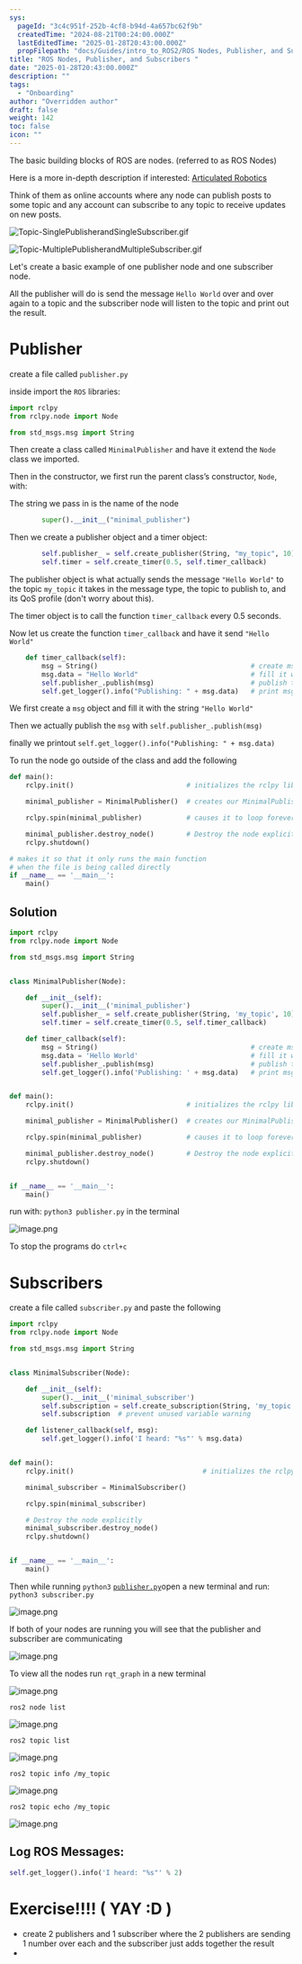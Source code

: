 ```yaml
---
sys:
  pageId: "3c4c951f-252b-4cf8-b94d-4a657bc62f9b"
  createdTime: "2024-08-21T00:24:00.000Z"
  lastEditedTime: "2025-01-28T20:43:00.000Z"
  propFilepath: "docs/Guides/intro_to_ROS2/ROS Nodes, Publisher, and Subscribers .md"
title: "ROS Nodes, Publisher, and Subscribers "
date: "2025-01-28T20:43:00.000Z"
description: ""
tags:
  - "Onboarding"
author: "Overridden author"
draft: false
weight: 142
toc: false
icon: ""
---
```


The basic building blocks of ROS are nodes. (referred to as ROS Nodes)

Here is a more in-depth description if interested: [Articulated Robotics](https://articulatedrobotics.xyz/tutorials/ready-for-ros/ros-overview#2-nodes)

Think of them as online accounts where any node can publish posts to some topic and any account can subscribe to any topic to receive updates on new posts.

![Topic-SinglePublisherandSingleSubscriber.gif](https://docs.ros.org/en/humble/_images/Topic-SinglePublisherandSingleSubscriber.gif)

![Topic-MultiplePublisherandMultipleSubscriber.gif](https://docs.ros.org/en/humble/_images/Topic-MultiplePublisherandMultipleSubscriber.gif)

Let's create a basic example of one publisher node and one subscriber node.

All the publisher will do is send the message `Hello World` over and over again to a topic and the subscriber node will listen to the topic and print out the result.

# Publisher

create a file called `publisher.py` 

inside import the `ROS` libraries:

```python
import rclpy
from rclpy.node import Node

from std_msgs.msg import String
```

Then create a class called `MinimalPublisher` and have it extend the `Node` class we imported.

Then in the constructor, we first run the parent class’s constructor, `Node`, with:

The string we pass in is the name of the node

```python
        super().__init__("minimal_publisher")
```

Then we create a publisher object and a timer object:

```python
        self.publisher_ = self.create_publisher(String, "my_topic", 10)
        self.timer = self.create_timer(0.5, self.timer_callback)
```

The publisher object is what actually sends the message `"Hello World"` to the topic `my_topic` it takes in the message type, the topic to publish to, and its QoS profile (don't worry about this).

The timer object is to call the function `timer_callback` every 0.5 seconds.

Now let us create the function `timer_callback` and have it send `"Hello World"`

```python
    def timer_callback(self):
        msg = String()                                      # create msg object
        msg.data = "Hello World"                            # fill it with data
        self.publisher_.publish(msg)                        # publish the message
        self.get_logger().info("Publishing: " + msg.data)   # print msg
```

We first create a `msg` object and fill it with the string `"Hello World"`

Then we actually publish the `msg` with `self.publisher_.publish(msg)`

finally we printout `self.get_logger().info("Publishing: " + msg.data)`

To run the node go outside of the class and add the following

```python
def main():
    rclpy.init()                            # initializes the rclpy library

    minimal_publisher = MinimalPublisher()  # creates our MinimalPublisher object

    rclpy.spin(minimal_publisher)           # causes it to loop forever

    minimal_publisher.destroy_node()        # Destroy the node explicitly
    rclpy.shutdown()

# makes it so that it only runs the main function
# when the file is being called directly
if __name__ == '__main__': 
    main()
```

## Solution

```python
import rclpy
from rclpy.node import Node

from std_msgs.msg import String


class MinimalPublisher(Node):

    def __init__(self):
        super().__init__('minimal_publisher')
        self.publisher_ = self.create_publisher(String, 'my_topic', 10)
        self.timer = self.create_timer(0.5, self.timer_callback)

    def timer_callback(self):
        msg = String()                                      # create msg object
        msg.data = 'Hello World'                            # fill it with data
        self.publisher_.publish(msg)                        # publish the message
        self.get_logger().info('Publishing: ' + msg.data)   # print msg


def main():
    rclpy.init()                            # initializes the rclpy library

    minimal_publisher = MinimalPublisher()  # creates our MinimalPublisher object

    rclpy.spin(minimal_publisher)           # causes it to loop forever

    minimal_publisher.destroy_node()        # Destroy the node explicitly
    rclpy.shutdown()


if __name__ == '__main__':
    main()
```

run with: `python3 publisher.py` in the terminal

![image.png](https://prod-files-secure.s3.us-west-2.amazonaws.com/d518164a-d88e-44d1-a4ee-3adb3bd8bce0/9214accb-ad5b-44f1-a31c-b3167c59138b/image.png?X-Amz-Algorithm=AWS4-HMAC-SHA256&X-Amz-Content-Sha256=UNSIGNED-PAYLOAD&X-Amz-Credential=ASIAZI2LB466VLKOQHMT%2F20250207%2Fus-west-2%2Fs3%2Faws4_request&X-Amz-Date=20250207T181015Z&X-Amz-Expires=3600&X-Amz-Security-Token=IQoJb3JpZ2luX2VjEGEaCXVzLXdlc3QtMiJHMEUCIFGq3OIP5r0vbJnfngFi6iFzLgWJS0C2opW6C5CavNPdAiEAk4Qoxya3xtf7T7vYDI0P3UayveWhQwiKd08xSeO%2FZJQq%2FwMIehAAGgw2Mzc0MjMxODM4MDUiDBUr64AYFO%2F7pewxQSrcA%2F9yZPI8e4zcWwtf3jMxd9mWb6F0NyvMMeWrqR%2F9FkC%2FWjNsNuZPtNTSw8czMs8%2FGOnWBsE1f9z0sVaniAOtsp%2FDYcM9cWhQdlzObAbr7gz08A7uy%2FhEOEVYQAfiplPGxzuC6VJMF5Trx23sw1R1sRsix%2FmIqrFNth8DuQr74ttgCb9h1sAalixUbYDDl5BEVTmPn1VCGedxME%2Fiwb8ppLGUJk%2FpnzN9jx4oqqiEEX5kYqwWm2kC0MhWlE%2FnBIlMwNJW8L1tGcC0bgC0XO2ryhdZ8xipQdXxxnQOov8lN20xPWdTVZPCiMm7M%2BY4pXVYL9Pads9xSK32BLQ4dp0hTa6zXwDq%2BoQH533KO4Cn4pMgRPJ0d02KpmiDFi0iDPTxyxeeRngOTgaB037EByXDequUDBzuMdrSVScIcRBqK7mNzkypMJDMP%2BXU31h7Lms2k6UzLV5tXxWLG5iUFgUTXwhgxJ%2FPl8XguNQwvvMCPbcUThEJdxE1ql3JkwAtkFKUIaUcg8OQltLd8BfFvlqk%2BBR7Xz2b3sVq%2FxZcrqRPCLlkeKspG%2Bgu2oshbfH0DFEsGCLkBS83JypvzCgIJK14B%2F6CGPAA1es%2Fs%2Fz5CIyPZCoksUfGePi2Q%2FI4KgQcMOz8mL0GOqUB6%2FXSnh2ptSY1n1EUIqhWU5PyIkeNCUc7AKlJXzSmWFalL56sTS08P2zVTSbecdUY%2FF%2Fe0L4Dda9SC0jSGTiT0ya4B2WORcygRIob0T9KpugGm2VvLuPkz4wsbshEcQqBg%2Ftx6OwBCQybWRt3SsmkohSfSELYoCzKN7qic%2Fh2hdCs%2F%2F6BO3SNEO2fwE1oxFIM8JkQVEGTDAIOBsuMS%2FCCa9GG56PR&X-Amz-Signature=bab2536b9313c639347e78ba6c6762fdedaa1d9b704ea3e7cf6d55fe13c2dfad&X-Amz-SignedHeaders=host&x-id=GetObject)

To stop the programs do `ctrl+c`

# Subscribers

create a file called `subscriber.py` and paste the following

```python
import rclpy
from rclpy.node import Node

from std_msgs.msg import String


class MinimalSubscriber(Node):

    def __init__(self):
        super().__init__('minimal_subscriber')
        self.subscription = self.create_subscription(String, 'my_topic', self.listener_callback, 10)
        self.subscription  # prevent unused variable warning

    def listener_callback(self, msg):
        self.get_logger().info('I heard: "%s"' % msg.data)


def main():
    rclpy.init()                                # initializes the rclpy library

    minimal_subscriber = MinimalSubscriber()

    rclpy.spin(minimal_subscriber)

    # Destroy the node explicitly
    minimal_subscriber.destroy_node()
    rclpy.shutdown()


if __name__ == '__main__':
    main()
```

Then while running `python3` [`publisher.py`](http://publisher.py/)open a new terminal and run: `python3 subscriber.py` 

![image.png](https://prod-files-secure.s3.us-west-2.amazonaws.com/d518164a-d88e-44d1-a4ee-3adb3bd8bce0/611fccf2-c738-4dbd-94e9-98f209092866/image.png?X-Amz-Algorithm=AWS4-HMAC-SHA256&X-Amz-Content-Sha256=UNSIGNED-PAYLOAD&X-Amz-Credential=ASIAZI2LB466VLKOQHMT%2F20250207%2Fus-west-2%2Fs3%2Faws4_request&X-Amz-Date=20250207T181015Z&X-Amz-Expires=3600&X-Amz-Security-Token=IQoJb3JpZ2luX2VjEGEaCXVzLXdlc3QtMiJHMEUCIFGq3OIP5r0vbJnfngFi6iFzLgWJS0C2opW6C5CavNPdAiEAk4Qoxya3xtf7T7vYDI0P3UayveWhQwiKd08xSeO%2FZJQq%2FwMIehAAGgw2Mzc0MjMxODM4MDUiDBUr64AYFO%2F7pewxQSrcA%2F9yZPI8e4zcWwtf3jMxd9mWb6F0NyvMMeWrqR%2F9FkC%2FWjNsNuZPtNTSw8czMs8%2FGOnWBsE1f9z0sVaniAOtsp%2FDYcM9cWhQdlzObAbr7gz08A7uy%2FhEOEVYQAfiplPGxzuC6VJMF5Trx23sw1R1sRsix%2FmIqrFNth8DuQr74ttgCb9h1sAalixUbYDDl5BEVTmPn1VCGedxME%2Fiwb8ppLGUJk%2FpnzN9jx4oqqiEEX5kYqwWm2kC0MhWlE%2FnBIlMwNJW8L1tGcC0bgC0XO2ryhdZ8xipQdXxxnQOov8lN20xPWdTVZPCiMm7M%2BY4pXVYL9Pads9xSK32BLQ4dp0hTa6zXwDq%2BoQH533KO4Cn4pMgRPJ0d02KpmiDFi0iDPTxyxeeRngOTgaB037EByXDequUDBzuMdrSVScIcRBqK7mNzkypMJDMP%2BXU31h7Lms2k6UzLV5tXxWLG5iUFgUTXwhgxJ%2FPl8XguNQwvvMCPbcUThEJdxE1ql3JkwAtkFKUIaUcg8OQltLd8BfFvlqk%2BBR7Xz2b3sVq%2FxZcrqRPCLlkeKspG%2Bgu2oshbfH0DFEsGCLkBS83JypvzCgIJK14B%2F6CGPAA1es%2Fs%2Fz5CIyPZCoksUfGePi2Q%2FI4KgQcMOz8mL0GOqUB6%2FXSnh2ptSY1n1EUIqhWU5PyIkeNCUc7AKlJXzSmWFalL56sTS08P2zVTSbecdUY%2FF%2Fe0L4Dda9SC0jSGTiT0ya4B2WORcygRIob0T9KpugGm2VvLuPkz4wsbshEcQqBg%2Ftx6OwBCQybWRt3SsmkohSfSELYoCzKN7qic%2Fh2hdCs%2F%2F6BO3SNEO2fwE1oxFIM8JkQVEGTDAIOBsuMS%2FCCa9GG56PR&X-Amz-Signature=0ae415d1fe7df062ad92c4c65002d7a8f18d965bc1f6ae2ea7e7404fd55ac661&X-Amz-SignedHeaders=host&x-id=GetObject)

If both of your nodes are running you will see that the publisher and subscriber are communicating

![image.png](https://prod-files-secure.s3.us-west-2.amazonaws.com/d518164a-d88e-44d1-a4ee-3adb3bd8bce0/eea428b5-1cf0-43bb-a30b-81cbaf6c5c78/image.png?X-Amz-Algorithm=AWS4-HMAC-SHA256&X-Amz-Content-Sha256=UNSIGNED-PAYLOAD&X-Amz-Credential=ASIAZI2LB466VLKOQHMT%2F20250207%2Fus-west-2%2Fs3%2Faws4_request&X-Amz-Date=20250207T181015Z&X-Amz-Expires=3600&X-Amz-Security-Token=IQoJb3JpZ2luX2VjEGEaCXVzLXdlc3QtMiJHMEUCIFGq3OIP5r0vbJnfngFi6iFzLgWJS0C2opW6C5CavNPdAiEAk4Qoxya3xtf7T7vYDI0P3UayveWhQwiKd08xSeO%2FZJQq%2FwMIehAAGgw2Mzc0MjMxODM4MDUiDBUr64AYFO%2F7pewxQSrcA%2F9yZPI8e4zcWwtf3jMxd9mWb6F0NyvMMeWrqR%2F9FkC%2FWjNsNuZPtNTSw8czMs8%2FGOnWBsE1f9z0sVaniAOtsp%2FDYcM9cWhQdlzObAbr7gz08A7uy%2FhEOEVYQAfiplPGxzuC6VJMF5Trx23sw1R1sRsix%2FmIqrFNth8DuQr74ttgCb9h1sAalixUbYDDl5BEVTmPn1VCGedxME%2Fiwb8ppLGUJk%2FpnzN9jx4oqqiEEX5kYqwWm2kC0MhWlE%2FnBIlMwNJW8L1tGcC0bgC0XO2ryhdZ8xipQdXxxnQOov8lN20xPWdTVZPCiMm7M%2BY4pXVYL9Pads9xSK32BLQ4dp0hTa6zXwDq%2BoQH533KO4Cn4pMgRPJ0d02KpmiDFi0iDPTxyxeeRngOTgaB037EByXDequUDBzuMdrSVScIcRBqK7mNzkypMJDMP%2BXU31h7Lms2k6UzLV5tXxWLG5iUFgUTXwhgxJ%2FPl8XguNQwvvMCPbcUThEJdxE1ql3JkwAtkFKUIaUcg8OQltLd8BfFvlqk%2BBR7Xz2b3sVq%2FxZcrqRPCLlkeKspG%2Bgu2oshbfH0DFEsGCLkBS83JypvzCgIJK14B%2F6CGPAA1es%2Fs%2Fz5CIyPZCoksUfGePi2Q%2FI4KgQcMOz8mL0GOqUB6%2FXSnh2ptSY1n1EUIqhWU5PyIkeNCUc7AKlJXzSmWFalL56sTS08P2zVTSbecdUY%2FF%2Fe0L4Dda9SC0jSGTiT0ya4B2WORcygRIob0T9KpugGm2VvLuPkz4wsbshEcQqBg%2Ftx6OwBCQybWRt3SsmkohSfSELYoCzKN7qic%2Fh2hdCs%2F%2F6BO3SNEO2fwE1oxFIM8JkQVEGTDAIOBsuMS%2FCCa9GG56PR&X-Amz-Signature=e9e542fc21153da3ec6468b74717296d56ed7eeb0138933780e759191376344b&X-Amz-SignedHeaders=host&x-id=GetObject)

To view all the nodes run `rqt_graph` in a new terminal

![image.png](https://prod-files-secure.s3.us-west-2.amazonaws.com/d518164a-d88e-44d1-a4ee-3adb3bd8bce0/1d98e964-4318-4d62-b5c4-8c8f78368598/image.png?X-Amz-Algorithm=AWS4-HMAC-SHA256&X-Amz-Content-Sha256=UNSIGNED-PAYLOAD&X-Amz-Credential=ASIAZI2LB466VLKOQHMT%2F20250207%2Fus-west-2%2Fs3%2Faws4_request&X-Amz-Date=20250207T181015Z&X-Amz-Expires=3600&X-Amz-Security-Token=IQoJb3JpZ2luX2VjEGEaCXVzLXdlc3QtMiJHMEUCIFGq3OIP5r0vbJnfngFi6iFzLgWJS0C2opW6C5CavNPdAiEAk4Qoxya3xtf7T7vYDI0P3UayveWhQwiKd08xSeO%2FZJQq%2FwMIehAAGgw2Mzc0MjMxODM4MDUiDBUr64AYFO%2F7pewxQSrcA%2F9yZPI8e4zcWwtf3jMxd9mWb6F0NyvMMeWrqR%2F9FkC%2FWjNsNuZPtNTSw8czMs8%2FGOnWBsE1f9z0sVaniAOtsp%2FDYcM9cWhQdlzObAbr7gz08A7uy%2FhEOEVYQAfiplPGxzuC6VJMF5Trx23sw1R1sRsix%2FmIqrFNth8DuQr74ttgCb9h1sAalixUbYDDl5BEVTmPn1VCGedxME%2Fiwb8ppLGUJk%2FpnzN9jx4oqqiEEX5kYqwWm2kC0MhWlE%2FnBIlMwNJW8L1tGcC0bgC0XO2ryhdZ8xipQdXxxnQOov8lN20xPWdTVZPCiMm7M%2BY4pXVYL9Pads9xSK32BLQ4dp0hTa6zXwDq%2BoQH533KO4Cn4pMgRPJ0d02KpmiDFi0iDPTxyxeeRngOTgaB037EByXDequUDBzuMdrSVScIcRBqK7mNzkypMJDMP%2BXU31h7Lms2k6UzLV5tXxWLG5iUFgUTXwhgxJ%2FPl8XguNQwvvMCPbcUThEJdxE1ql3JkwAtkFKUIaUcg8OQltLd8BfFvlqk%2BBR7Xz2b3sVq%2FxZcrqRPCLlkeKspG%2Bgu2oshbfH0DFEsGCLkBS83JypvzCgIJK14B%2F6CGPAA1es%2Fs%2Fz5CIyPZCoksUfGePi2Q%2FI4KgQcMOz8mL0GOqUB6%2FXSnh2ptSY1n1EUIqhWU5PyIkeNCUc7AKlJXzSmWFalL56sTS08P2zVTSbecdUY%2FF%2Fe0L4Dda9SC0jSGTiT0ya4B2WORcygRIob0T9KpugGm2VvLuPkz4wsbshEcQqBg%2Ftx6OwBCQybWRt3SsmkohSfSELYoCzKN7qic%2Fh2hdCs%2F%2F6BO3SNEO2fwE1oxFIM8JkQVEGTDAIOBsuMS%2FCCa9GG56PR&X-Amz-Signature=72a38ab338d8af2a5a3444941fa12bac03e3d70dda254462f6b4393a43f5daf9&X-Amz-SignedHeaders=host&x-id=GetObject)

`ros2 node list`

![image.png](https://prod-files-secure.s3.us-west-2.amazonaws.com/d518164a-d88e-44d1-a4ee-3adb3bd8bce0/680ac8cf-e6d9-4164-9ece-5b9a6fccffee/image.png?X-Amz-Algorithm=AWS4-HMAC-SHA256&X-Amz-Content-Sha256=UNSIGNED-PAYLOAD&X-Amz-Credential=ASIAZI2LB466VLKOQHMT%2F20250207%2Fus-west-2%2Fs3%2Faws4_request&X-Amz-Date=20250207T181015Z&X-Amz-Expires=3600&X-Amz-Security-Token=IQoJb3JpZ2luX2VjEGEaCXVzLXdlc3QtMiJHMEUCIFGq3OIP5r0vbJnfngFi6iFzLgWJS0C2opW6C5CavNPdAiEAk4Qoxya3xtf7T7vYDI0P3UayveWhQwiKd08xSeO%2FZJQq%2FwMIehAAGgw2Mzc0MjMxODM4MDUiDBUr64AYFO%2F7pewxQSrcA%2F9yZPI8e4zcWwtf3jMxd9mWb6F0NyvMMeWrqR%2F9FkC%2FWjNsNuZPtNTSw8czMs8%2FGOnWBsE1f9z0sVaniAOtsp%2FDYcM9cWhQdlzObAbr7gz08A7uy%2FhEOEVYQAfiplPGxzuC6VJMF5Trx23sw1R1sRsix%2FmIqrFNth8DuQr74ttgCb9h1sAalixUbYDDl5BEVTmPn1VCGedxME%2Fiwb8ppLGUJk%2FpnzN9jx4oqqiEEX5kYqwWm2kC0MhWlE%2FnBIlMwNJW8L1tGcC0bgC0XO2ryhdZ8xipQdXxxnQOov8lN20xPWdTVZPCiMm7M%2BY4pXVYL9Pads9xSK32BLQ4dp0hTa6zXwDq%2BoQH533KO4Cn4pMgRPJ0d02KpmiDFi0iDPTxyxeeRngOTgaB037EByXDequUDBzuMdrSVScIcRBqK7mNzkypMJDMP%2BXU31h7Lms2k6UzLV5tXxWLG5iUFgUTXwhgxJ%2FPl8XguNQwvvMCPbcUThEJdxE1ql3JkwAtkFKUIaUcg8OQltLd8BfFvlqk%2BBR7Xz2b3sVq%2FxZcrqRPCLlkeKspG%2Bgu2oshbfH0DFEsGCLkBS83JypvzCgIJK14B%2F6CGPAA1es%2Fs%2Fz5CIyPZCoksUfGePi2Q%2FI4KgQcMOz8mL0GOqUB6%2FXSnh2ptSY1n1EUIqhWU5PyIkeNCUc7AKlJXzSmWFalL56sTS08P2zVTSbecdUY%2FF%2Fe0L4Dda9SC0jSGTiT0ya4B2WORcygRIob0T9KpugGm2VvLuPkz4wsbshEcQqBg%2Ftx6OwBCQybWRt3SsmkohSfSELYoCzKN7qic%2Fh2hdCs%2F%2F6BO3SNEO2fwE1oxFIM8JkQVEGTDAIOBsuMS%2FCCa9GG56PR&X-Amz-Signature=33a8ab40808b5784a3fae5c6327ffb01788fad2197ccc6084b389566dcb8a504&X-Amz-SignedHeaders=host&x-id=GetObject)

`ros2 topic list`

![image.png](https://prod-files-secure.s3.us-west-2.amazonaws.com/d518164a-d88e-44d1-a4ee-3adb3bd8bce0/eee2ebe1-27ef-4a4a-96fb-2ca54126fb29/image.png?X-Amz-Algorithm=AWS4-HMAC-SHA256&X-Amz-Content-Sha256=UNSIGNED-PAYLOAD&X-Amz-Credential=ASIAZI2LB466VLKOQHMT%2F20250207%2Fus-west-2%2Fs3%2Faws4_request&X-Amz-Date=20250207T181015Z&X-Amz-Expires=3600&X-Amz-Security-Token=IQoJb3JpZ2luX2VjEGEaCXVzLXdlc3QtMiJHMEUCIFGq3OIP5r0vbJnfngFi6iFzLgWJS0C2opW6C5CavNPdAiEAk4Qoxya3xtf7T7vYDI0P3UayveWhQwiKd08xSeO%2FZJQq%2FwMIehAAGgw2Mzc0MjMxODM4MDUiDBUr64AYFO%2F7pewxQSrcA%2F9yZPI8e4zcWwtf3jMxd9mWb6F0NyvMMeWrqR%2F9FkC%2FWjNsNuZPtNTSw8czMs8%2FGOnWBsE1f9z0sVaniAOtsp%2FDYcM9cWhQdlzObAbr7gz08A7uy%2FhEOEVYQAfiplPGxzuC6VJMF5Trx23sw1R1sRsix%2FmIqrFNth8DuQr74ttgCb9h1sAalixUbYDDl5BEVTmPn1VCGedxME%2Fiwb8ppLGUJk%2FpnzN9jx4oqqiEEX5kYqwWm2kC0MhWlE%2FnBIlMwNJW8L1tGcC0bgC0XO2ryhdZ8xipQdXxxnQOov8lN20xPWdTVZPCiMm7M%2BY4pXVYL9Pads9xSK32BLQ4dp0hTa6zXwDq%2BoQH533KO4Cn4pMgRPJ0d02KpmiDFi0iDPTxyxeeRngOTgaB037EByXDequUDBzuMdrSVScIcRBqK7mNzkypMJDMP%2BXU31h7Lms2k6UzLV5tXxWLG5iUFgUTXwhgxJ%2FPl8XguNQwvvMCPbcUThEJdxE1ql3JkwAtkFKUIaUcg8OQltLd8BfFvlqk%2BBR7Xz2b3sVq%2FxZcrqRPCLlkeKspG%2Bgu2oshbfH0DFEsGCLkBS83JypvzCgIJK14B%2F6CGPAA1es%2Fs%2Fz5CIyPZCoksUfGePi2Q%2FI4KgQcMOz8mL0GOqUB6%2FXSnh2ptSY1n1EUIqhWU5PyIkeNCUc7AKlJXzSmWFalL56sTS08P2zVTSbecdUY%2FF%2Fe0L4Dda9SC0jSGTiT0ya4B2WORcygRIob0T9KpugGm2VvLuPkz4wsbshEcQqBg%2Ftx6OwBCQybWRt3SsmkohSfSELYoCzKN7qic%2Fh2hdCs%2F%2F6BO3SNEO2fwE1oxFIM8JkQVEGTDAIOBsuMS%2FCCa9GG56PR&X-Amz-Signature=a30e1bd00a6c10cc68ddfbad816d96d0ec66e05976e91650bd90352100f46ae6&X-Amz-SignedHeaders=host&x-id=GetObject)

`ros2 topic info /my_topic`

![image.png](https://prod-files-secure.s3.us-west-2.amazonaws.com/d518164a-d88e-44d1-a4ee-3adb3bd8bce0/6288ef12-cb9e-406f-b9eb-65feed3a9011/image.png?X-Amz-Algorithm=AWS4-HMAC-SHA256&X-Amz-Content-Sha256=UNSIGNED-PAYLOAD&X-Amz-Credential=ASIAZI2LB466VLKOQHMT%2F20250207%2Fus-west-2%2Fs3%2Faws4_request&X-Amz-Date=20250207T181015Z&X-Amz-Expires=3600&X-Amz-Security-Token=IQoJb3JpZ2luX2VjEGEaCXVzLXdlc3QtMiJHMEUCIFGq3OIP5r0vbJnfngFi6iFzLgWJS0C2opW6C5CavNPdAiEAk4Qoxya3xtf7T7vYDI0P3UayveWhQwiKd08xSeO%2FZJQq%2FwMIehAAGgw2Mzc0MjMxODM4MDUiDBUr64AYFO%2F7pewxQSrcA%2F9yZPI8e4zcWwtf3jMxd9mWb6F0NyvMMeWrqR%2F9FkC%2FWjNsNuZPtNTSw8czMs8%2FGOnWBsE1f9z0sVaniAOtsp%2FDYcM9cWhQdlzObAbr7gz08A7uy%2FhEOEVYQAfiplPGxzuC6VJMF5Trx23sw1R1sRsix%2FmIqrFNth8DuQr74ttgCb9h1sAalixUbYDDl5BEVTmPn1VCGedxME%2Fiwb8ppLGUJk%2FpnzN9jx4oqqiEEX5kYqwWm2kC0MhWlE%2FnBIlMwNJW8L1tGcC0bgC0XO2ryhdZ8xipQdXxxnQOov8lN20xPWdTVZPCiMm7M%2BY4pXVYL9Pads9xSK32BLQ4dp0hTa6zXwDq%2BoQH533KO4Cn4pMgRPJ0d02KpmiDFi0iDPTxyxeeRngOTgaB037EByXDequUDBzuMdrSVScIcRBqK7mNzkypMJDMP%2BXU31h7Lms2k6UzLV5tXxWLG5iUFgUTXwhgxJ%2FPl8XguNQwvvMCPbcUThEJdxE1ql3JkwAtkFKUIaUcg8OQltLd8BfFvlqk%2BBR7Xz2b3sVq%2FxZcrqRPCLlkeKspG%2Bgu2oshbfH0DFEsGCLkBS83JypvzCgIJK14B%2F6CGPAA1es%2Fs%2Fz5CIyPZCoksUfGePi2Q%2FI4KgQcMOz8mL0GOqUB6%2FXSnh2ptSY1n1EUIqhWU5PyIkeNCUc7AKlJXzSmWFalL56sTS08P2zVTSbecdUY%2FF%2Fe0L4Dda9SC0jSGTiT0ya4B2WORcygRIob0T9KpugGm2VvLuPkz4wsbshEcQqBg%2Ftx6OwBCQybWRt3SsmkohSfSELYoCzKN7qic%2Fh2hdCs%2F%2F6BO3SNEO2fwE1oxFIM8JkQVEGTDAIOBsuMS%2FCCa9GG56PR&X-Amz-Signature=cba777936abacebcd7ebd5ebc5792e0b7c721f5ba2b5a9bdaf6de180e8fb968e&X-Amz-SignedHeaders=host&x-id=GetObject)

`ros2 topic echo /my_topic`

![image.png](https://prod-files-secure.s3.us-west-2.amazonaws.com/d518164a-d88e-44d1-a4ee-3adb3bd8bce0/0a6fcb4d-422d-4a6c-a803-749ef4adf2c6/image.png?X-Amz-Algorithm=AWS4-HMAC-SHA256&X-Amz-Content-Sha256=UNSIGNED-PAYLOAD&X-Amz-Credential=ASIAZI2LB466VLKOQHMT%2F20250207%2Fus-west-2%2Fs3%2Faws4_request&X-Amz-Date=20250207T181015Z&X-Amz-Expires=3600&X-Amz-Security-Token=IQoJb3JpZ2luX2VjEGEaCXVzLXdlc3QtMiJHMEUCIFGq3OIP5r0vbJnfngFi6iFzLgWJS0C2opW6C5CavNPdAiEAk4Qoxya3xtf7T7vYDI0P3UayveWhQwiKd08xSeO%2FZJQq%2FwMIehAAGgw2Mzc0MjMxODM4MDUiDBUr64AYFO%2F7pewxQSrcA%2F9yZPI8e4zcWwtf3jMxd9mWb6F0NyvMMeWrqR%2F9FkC%2FWjNsNuZPtNTSw8czMs8%2FGOnWBsE1f9z0sVaniAOtsp%2FDYcM9cWhQdlzObAbr7gz08A7uy%2FhEOEVYQAfiplPGxzuC6VJMF5Trx23sw1R1sRsix%2FmIqrFNth8DuQr74ttgCb9h1sAalixUbYDDl5BEVTmPn1VCGedxME%2Fiwb8ppLGUJk%2FpnzN9jx4oqqiEEX5kYqwWm2kC0MhWlE%2FnBIlMwNJW8L1tGcC0bgC0XO2ryhdZ8xipQdXxxnQOov8lN20xPWdTVZPCiMm7M%2BY4pXVYL9Pads9xSK32BLQ4dp0hTa6zXwDq%2BoQH533KO4Cn4pMgRPJ0d02KpmiDFi0iDPTxyxeeRngOTgaB037EByXDequUDBzuMdrSVScIcRBqK7mNzkypMJDMP%2BXU31h7Lms2k6UzLV5tXxWLG5iUFgUTXwhgxJ%2FPl8XguNQwvvMCPbcUThEJdxE1ql3JkwAtkFKUIaUcg8OQltLd8BfFvlqk%2BBR7Xz2b3sVq%2FxZcrqRPCLlkeKspG%2Bgu2oshbfH0DFEsGCLkBS83JypvzCgIJK14B%2F6CGPAA1es%2Fs%2Fz5CIyPZCoksUfGePi2Q%2FI4KgQcMOz8mL0GOqUB6%2FXSnh2ptSY1n1EUIqhWU5PyIkeNCUc7AKlJXzSmWFalL56sTS08P2zVTSbecdUY%2FF%2Fe0L4Dda9SC0jSGTiT0ya4B2WORcygRIob0T9KpugGm2VvLuPkz4wsbshEcQqBg%2Ftx6OwBCQybWRt3SsmkohSfSELYoCzKN7qic%2Fh2hdCs%2F%2F6BO3SNEO2fwE1oxFIM8JkQVEGTDAIOBsuMS%2FCCa9GG56PR&X-Amz-Signature=38837763a884e0bffd013789665a0e0ed0800c59615c0e8f5c3d0f34a0b83154&X-Amz-SignedHeaders=host&x-id=GetObject)

## Log ROS Messages:

```python
self.get_logger().info('I heard: "%s"' % 2)
```

# Exercise!!!! ( YAY :D )

- create 2 publishers and 1 subscriber where the 2 publishers are sending 1 number over each and the subscriber just adds together the result
- 
